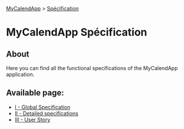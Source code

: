 [MyCalendApp](../README.md) > [Spécification](./specification.md)


# MyCalendApp Spécification

## About

Here you can find all the functional specifications of the MyCalendApp application.

## Available page: 
- [I - Global Specification](./global.md)
- [II - Detailed specifications](./detailed.md)
- [III - User Story](./user_story.md)

